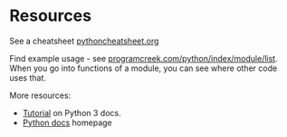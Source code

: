 # Resources

See a cheatsheet [pythoncheatsheet.org](https://www.pythoncheatsheet.org/)

Find example usage - see [programcreek.com/python/index/module/list](https://www.programcreek.com/python/index/module/list). When you go into functions of a module, you can see where other code uses that.

More resources:

- [Tutorial](https://docs.python.org/3/tutorial/) on Python 3 docs.
- [Python docs](https://docs.python.org/3/) homepage
